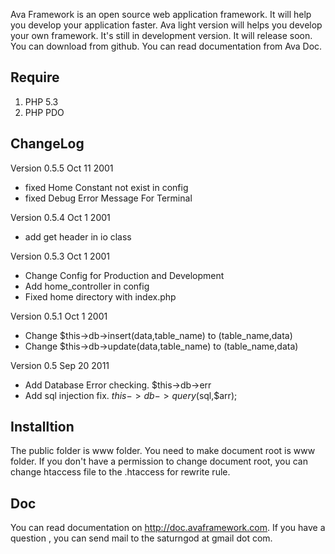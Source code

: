 Ava Framework is an open source web application framework. It will help you develop your application faster. Ava light version will helps you develop your own framework. It's still in development version. It will release soon. You can download from github. You can read documentation from Ava Doc.

## Require

 1. PHP 5.3
 2. PHP PDO


## ChangeLog

Version 0.5.5 Oct 11 2001 <saturngod at gmail dot com>

* fixed Home Constant not exist in config
* fixed Debug Error Message For Terminal

Version 0.5.4 Oct 1 2001 <saturngod at gmail dot com>

* add get header in io class

Version 0.5.3 Oct 1 2001 <saturngod at gmail dot com>

* Change Config for Production and Development
* Add home_controller in config
* Fixed home directory with index.php

Version 0.5.1 Oct 1 2001 <saturngod at gmail dot com>

* Change $this->db->insert(data,table_name) to (table_name,data)
* Change $this->db->update(data,table_name) to (table_name,data)

Version 0.5 Sep 20 2011 <saturngod at gmail dot com>

* Add Database Error checking. $this->db->err
* Add sql injection fix. $this->db->query($sql,$arr);

## Installtion

The public folder is www folder. You need to make document root is www folder. If you don't have a permission to change document root, you can change htaccess file to the .htaccess for rewrite rule.

## Doc

You can read documentation on http://doc.avaframework.com. If you have a question , you can send mail to the saturngod at gmail dot com.